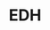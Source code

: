 ---
title: EDH
crosslinks:
- CompetitiveEDH
- magicTCG
- magicthecirclejerking
- competitiveedh
- custommagic
- foilmtg
- xkcd
- mtgfinance
- mtgjudge
- PauperEDH
- MagicMeetups
- pics
- titanfall
- PucaTrade
- cEDH
- CustomEDH
- mtgporn
- livven
- modnews
- spikes
---